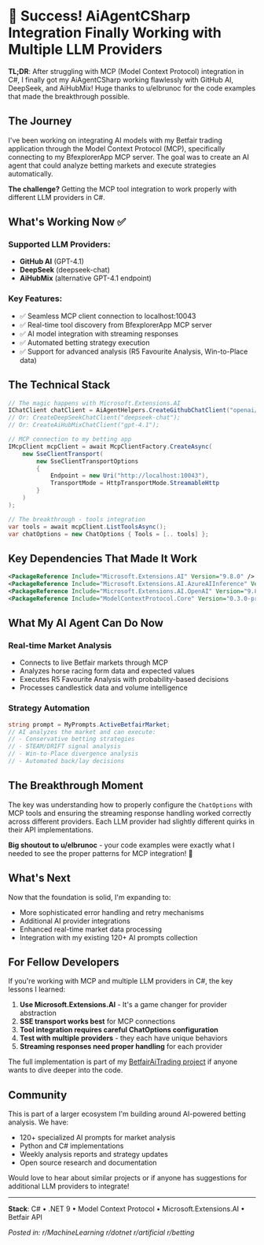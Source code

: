 # 🎉 Success! AiAgentCSharp Integration Finally Working with Multiple LLM Providers

**TL;DR**: After struggling with MCP (Model Context Protocol) integration in C#, I finally got my AiAgentCSharp working flawlessly with GitHub AI, DeepSeek, and AiHubMix! Huge thanks to u/elbrunoc for the code examples that made the breakthrough possible.

## The Journey

I've been working on integrating AI models with my Betfair trading application through the Model Context Protocol (MCP), specifically connecting to my BfexplorerApp MCP server. The goal was to create an AI agent that could analyze betting markets and execute strategies automatically.

**The challenge?** Getting the MCP tool integration to work properly with different LLM providers in C#.

## What's Working Now ✅

### Supported LLM Providers:
- **GitHub AI** (GPT-4.1) 
- **DeepSeek** (deepseek-chat)
- **AiHubMix** (alternative GPT-4.1 endpoint)

### Key Features:
- ✅ Seamless MCP client connection to localhost:10043
- ✅ Real-time tool discovery from BfexplorerApp MCP server
- ✅ AI model integration with streaming responses
- ✅ Automated betting strategy execution
- ✅ Support for advanced analysis (R5 Favourite Analysis, Win-to-Place data)

## The Technical Stack

```csharp
// The magic happens with Microsoft.Extensions.AI
IChatClient chatClient = AiAgentHelpers.CreateGithubChatClient("openai/gpt-4.1");
// Or: CreateDeepSeekChatClient("deepseek-chat");
// Or: CreateAiHubMixChatClient("gpt-4.1");

// MCP connection to my betting app
IMcpClient mcpClient = await McpClientFactory.CreateAsync(
    new SseClientTransport(
        new SseClientTransportOptions
        {
            Endpoint = new Uri("http://localhost:10043"),
            TransportMode = HttpTransportMode.StreamableHttp
        }
    )
);

// The breakthrough - tools integration
var tools = await mcpClient.ListToolsAsync();
var chatOptions = new ChatOptions { Tools = [.. tools] };
```

## Key Dependencies That Made It Work

```xml
<PackageReference Include="Microsoft.Extensions.AI" Version="9.8.0" />
<PackageReference Include="Microsoft.Extensions.AI.AzureAIInference" Version="9.8.0-preview.1.25412.6" />
<PackageReference Include="Microsoft.Extensions.AI.OpenAI" Version="9.8.0-preview.1.25412.6" />
<PackageReference Include="ModelContextProtocol.Core" Version="0.3.0-preview.4" />
```

## What My AI Agent Can Do Now

### Real-time Market Analysis
- Connects to live Betfair markets through MCP
- Analyzes horse racing form data and expected values
- Executes R5 Favourite Analysis with probability-based decisions
- Processes candlestick data and volume intelligence

### Strategy Automation
```csharp
string prompt = MyPrompts.ActiveBetfairMarket;
// AI analyzes the market and can execute:
// - Conservative betting strategies
// - STEAM/DRIFT signal analysis  
// - Win-to-Place divergence analysis
// - Automated back/lay decisions
```

## The Breakthrough Moment

The key was understanding how to properly configure the `ChatOptions` with MCP tools and ensuring the streaming response handling worked correctly across different providers. Each LLM provider had slightly different quirks in their API implementations.

**Big shoutout to u/elbrunoc** - your code examples were exactly what I needed to see the proper patterns for MCP integration! 🙏

## What's Next

Now that the foundation is solid, I'm expanding to:
- More sophisticated error handling and retry mechanisms
- Additional AI provider integrations
- Enhanced real-time market data processing
- Integration with my existing 120+ AI prompts collection

## For Fellow Developers

If you're working with MCP and multiple LLM providers in C#, the key lessons I learned:

1. **Use Microsoft.Extensions.AI** - It's a game changer for provider abstraction
2. **SSE transport works best** for MCP connections  
3. **Tool integration requires careful ChatOptions configuration**
4. **Test with multiple providers** - they each have unique behaviors
5. **Streaming responses need proper handling** for each provider

The full implementation is part of my [BetfairAiTrading project](https://github.com/StefanBelo/BetfairAiTrading/tree/main/src/AiAgentCSharp) if anyone wants to dive deeper into the code.

## Community

This is part of a larger ecosystem I'm building around AI-powered betting analysis. We have:
- 120+ specialized AI prompts for market analysis
- Python and C# implementations
- Weekly analysis reports and strategy updates
- Open source research and documentation

Would love to hear about similar projects or if anyone has suggestions for additional LLM providers to integrate!

---

**Stack**: C# • .NET 9 • Model Context Protocol • Microsoft.Extensions.AI • Betfair API

*Posted in: r/MachineLearning r/dotnet r/artificial r/betting*
